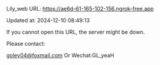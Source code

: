 Lily_web URL: https://ae6d-61-165-102-156.ngrok-free.app

Updated at: 2024-12-10 08:49:13

If you cannot open this URL, the server might be down.

Please contact: 

goley04@foxmail.com Or Wechat:GL_yeaH